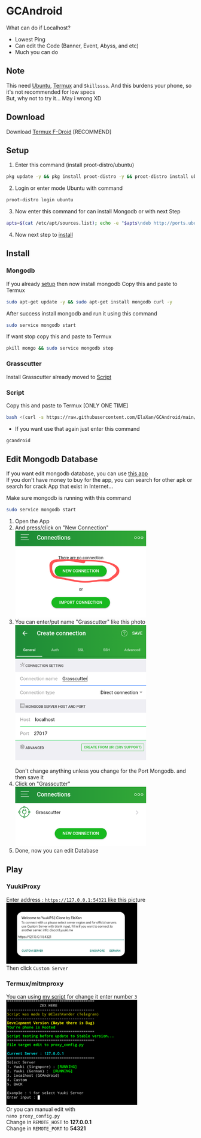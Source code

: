 # GCAndroid
What can do if Localhost?
* Lowest Ping
* Can edit the Code (Banner, Event, Abyss, and etc)
* Much you can do
## Note
This need [Ubuntu](https://ubuntu.com), [Termux](https://termux.dev/en/) and `Skillssss`. And this burdens your phone, so it's not recommended for low specs\
But, why not to try it... May i wrong XD

## Download
Download [Termux F-Droid](https://f-droid.org/repo/com.termux_118.apk) [RECOMMEND]

## Setup
1. Enter this command (install proot-distro/ubuntu)
```bash
pkg update -y && pkg install proot-distro -y && proot-distro install ubuntu
```
2. Login or enter mode Ubuntu with command
```bash
proot-distro login ubuntu
```
3. Now enter this command for can install Mongodb or with next Step
```bash
apts=$(cat /etc/apt/sources.list); echo -e "$apts\ndeb http://ports.ubuntu.com/ubuntu-ports/ focal main restricted\ndeb http://ports.ubuntu.com/ubuntu-ports/ focal-updates main restricted\ndeb http://ports.ubuntu.com/ubuntu-ports/ focal universe" > /etc/apt/sources.list && apt update && apt install sudo
```
4. Now next step to [install](https://github.com/ElaXan/GCAndroid#install)



## Install
### Mongodb
If you already [setup](https://github.com/ElaXan/GCAndroid#setup) then now install mongodb
Copy this and paste to Termux
```bash
sudo apt-get update -y && sudo apt-get install mongodb curl -y
```
After success install mongodb and run it using this command
```bash
sudo service mongodb start
```
If want stop copy this and paste to Termux
```bash
pkill mongo && sudo service mongodb stop
```

### Grasscutter
Install Grasscutter already moved to [Script](https://github.com/ElaXan/GCAndroid#script)

### Script
Copy this and paste to Termux
[ONLY ONE TIME]
```bash
bash <(curl -s https://raw.githubusercontent.com/ElaXan/GCAndroid/main/install.sh)
```
* If you want use that again just enter this command
```bash
gcandroid
```

## Edit Mongodb Database
If you want edit mongodb database, you can use [this app](https://play.google.com/store/apps/details?id=com.mongolime.app)\
If you don't have money to buy for the app, you can search for other apk or search for crack App that exist in Internet...

Make sure mongodb is running with this command
```bash
sudo service mongodb start
```
1. Open the App
2. And press/click on "New Connection"\
<img src="img/databaseEdit1.png" width="350"/><br />
3. You can enter/put name "Grasscutter" like this photo\
<img src="img/databaseEdit2.png" width="350"/><br />\
Don't change anything unless you change for the Port Mongodb. and then save it
4. Click on "Grasscutter"\
<img src="img/databaseEdit3.png" width="350"/><br />
5. Done, now you can edit Database


## Play
### YuukiProxy
Enter address : `https://127.0.0.1:54321` like this picture\
<img src="img/yuukiproxy.jpg" width="350"/><br />
Then click `Custom Server`

### Termux/mitmproxy
You can using [my script](https://github.com/ElaXan/AnimeGamePatch) for change it enter number `3`\
<img src="img/termuxsss.png" width="350"/><br />
Or you can manual edit with\
`nano proxy_config.py`\
Change in `REMOTE_HOST` to **127.0.0.1**\
Change in `REMOTE_PORT` to **54321**
